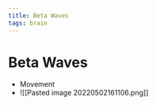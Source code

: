 ```yaml
---
title: Beta Waves
tags: brain
---
```


# Beta Waves
- Movement
- ![[Pasted image 20220502161106.png]]


